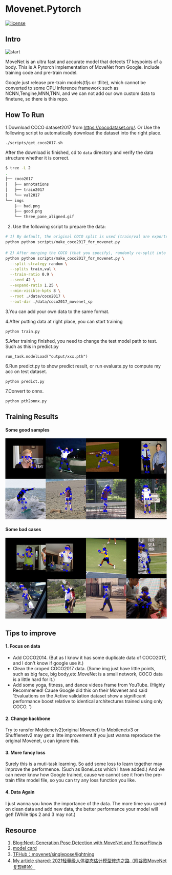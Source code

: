 # Movenet.Pytorch

[![license](https://img.shields.io/github/license/mashape/apistatus.svg?maxAge=2592000)](https://github.com/fire717/Fire/blob/main/LICENSE) 

## Intro
![start](/data/imgs/three_pane_aligned.gif)

MoveNet is an ultra fast and accurate model that detects 17 keypoints of a body.
This is A Pytorch implementation of MoveNet from Google. Include training code and pre-train model.

Google just release pre-train models(tfjs or tflite), which cannot be converted to some CPU inference framework such as NCNN,Tengine,MNN,TNN, and we can not add our own custom data to finetune, so there is this repo.


## How To Run

1.Download COCO dataset2017 from https://cocodataset.org/. Or Use the following script to automatically download the dataset into the right place.

```bash
./scripts/get_coco2017.sh
```

After the download is finished, cd to `data` directory and verify the data structure whether it is correct.

```bash
$ tree -L 2
.
├── coco2017
│   ├── annotations
│   ├── train2017
│   └── val2017
└── imgs
    ├── bad.png
    ├── good.png
    └── three_pane_aligned.gif
```

2. Use the following script to prepare the data:

```bash
# 1) By default, the original COCO split is used (train/val are exported separately)
python python scripts/make_coco2017_for_movenet.py

# 2) After merging the COCO (that you specify), randomly re-split into train/test according to the ratio
python python scripts/make_coco2017_for_movenet.py \
  --split-strategy random \
  --splits train,val \
  --train-ratio 0.9 \
  --seed 42 \
  --expand-ratio 1.25 \
  --min-visible-kpts 8 \
  --root ./data/coco2017 \
  --out-dir ./data/coco2017_movenet_sp
```

3.You can add your own data to the same format.

4.After putting data at right place, you can start training
```
python train.py
```

5.After training finished, you need to change the test model path to test. Such as this in predict.py
```
run_task.modelLoad("output/xxx.pth")
```


6.Run predict.py to show predict result, or run evaluate.py to compute my acc on test dataset.
```
python predict.py
```
7.Convert to onnx.
```
python pth2onnx.py
```

## Training Results

#### Some good samples
![good](/data/imgs/good.png)

#### Some bad cases
![bad](/data/imgs/bad.png)


## Tips to improve
#### 1. Focus on data
* Add COCO2014. (But as I know it has some duplicate data of COCO2017, and I don't know if google use it.)
* Clean the croped COCO2017 data. (Some img just have little points, such as big face, big body,etc.MoveNet is a small network, COCO data is a little hard for it.)
* Add some yoga, fitness, and dance videos frame from YouTube. (Highly Recommened! Cause Google did this on their Movenet and said 'Evaluations on the Active validation dataset show a significant performance boost relative to identical architectures trained using only COCO. ')

#### 2. Change backbone
Try to ransfer Mobilenetv2(original Movenet) to Mobilenetv3 or Shufflenetv2 may get a litte improvement.If you just wanna reproduce the original Movenet, u can ignore this.

#### 3. More fancy loss
Surely this is a muti-task learning. So add some loss to learn together may improve the performence. (Such as BoneLoss which I have added.) And we can never know how Google trained, cause we cannot see it from the pre-train tflite model file, so you can try any loss function you like.


#### 4. Data Again
I just wanna you know the importance of the data. The more time you spend on clean data and add new data, the better performance your model will get! (While tips 2 and 3 may not.)

## Resource
1. [Blog:Next-Generation Pose Detection with MoveNet and TensorFlow.js](https://blog.tensorflow.org/2021/05/next-generation-pose-detection-with-movenet-and-tensorflowjs.html
)
2. [model card](https://storage.googleapis.com/movenet/MoveNet.SinglePose%20Model%20Card.pdf)
3. [TFHub：movenet/singlepose/lightning
](https://tfhub.dev/google/movenet/singlepose/lightning/4
)
4. [My article shared: 2021轻量级人体姿态估计模型修炼之路（附谷歌MoveNet复现经验）](https://zhuanlan.zhihu.com/p/413313925)



